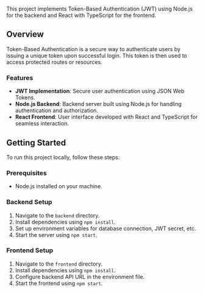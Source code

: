 This project implements Token-Based Authentication (JWT) using Node.js for the backend and React with TypeScript for the frontend.

## Overview

Token-Based Authentication is a secure way to authenticate users by issuing a unique token upon successful login. This token is then used to access protected routes or resources.

### Features

- **JWT Implementation**: Secure user authentication using JSON Web Tokens.
- **Node.js Backend**: Backend server built using Node.js for handling authentication and authorization.
- **React Frontend**: User interface developed with React and TypeScript for seamless interaction.

## Getting Started

To run this project locally, follow these steps:

### Prerequisites

- Node.js installed on your machine.

### Backend Setup

1. Navigate to the `backend` directory.
2. Install dependencies using `npm install`.
3. Set up environment variables for database connection, JWT secret, etc.
4. Start the server using `npm start`.

### Frontend Setup

1. Navigate to the `frontend` directory.
2. Install dependencies using `npm install`.
3. Configure backend API URL in the environment file.
4. Start the frontend using `npm start`.
